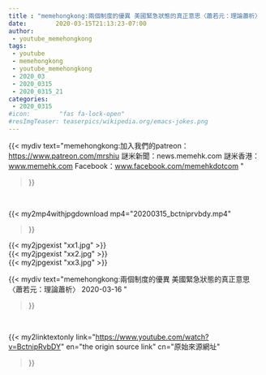 ```yaml
---
title : "memehongkong:兩個制度的優異 美國緊急狀態的真正意思〈蕭若元：理論蕭析〉 2020-03-16 "
date:        2020-03-15T21:13:23-07:00
author:
 - youtube_memehongkong
tags:
 - youtube
 - memehongkong
 - youtube_memehongkong
 - 2020_03
 - 2020_0315
 - 2020_0315_21
categories:
 - 2020_0315
#icon:        "fas fa-lock-open"
#resImgTeaser: teaserpics/wikipedia.org/emacs-jokes.png
---
```


{{< mydiv text="memehongkong:加入我們的patreon：https://www.patreon.com/mrshiu 謎米新聞：news.memehk.com 謎米香港： www.memehk.com Facebook：www.facebook.com/memehkdotcom "
>}}
<br>


{{< my2mp4withjpgdownload mp4="20200315_bctniprvbdy.mp4"
>}}

{{< my2jpgexist "xx1.jpg" >}}<br>
{{< my2jpgexist "xx2.jpg" >}}<br>
{{< my2jpgexist "xx3.jpg" >}}<br>



{{< mydiv text="memehongkong:兩個制度的優異 美國緊急狀態的真正意思〈蕭若元：理論蕭析〉 2020-03-16 "
>}}
<br>

{{< my2linktextonly link="https://www.youtube.com/watch?v=BctnipRvbDY"
en="the origin source link" cn="原始來源網址"
>}}


<br>

